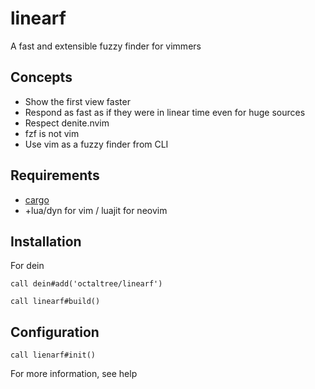 # linearf
A fast and extensible fuzzy finder for vimmers

## Concepts
* Show the first view faster
* Respond as fast as if they were in linear time even for huge sources
* Respect denite.nvim
* fzf is not vim
* Use vim as a fuzzy finder from CLI

## Requirements
* [cargo](https://doc.rust-lang.org/book/ch01-01-installation.html)
* +lua/dyn for vim / luajit for neovim

## Installation
For dein
```vim
call dein#add('octaltree/linearf')

call linearf#build()
```

## Configuration
```
call lienarf#init()
```
For more information, see help
